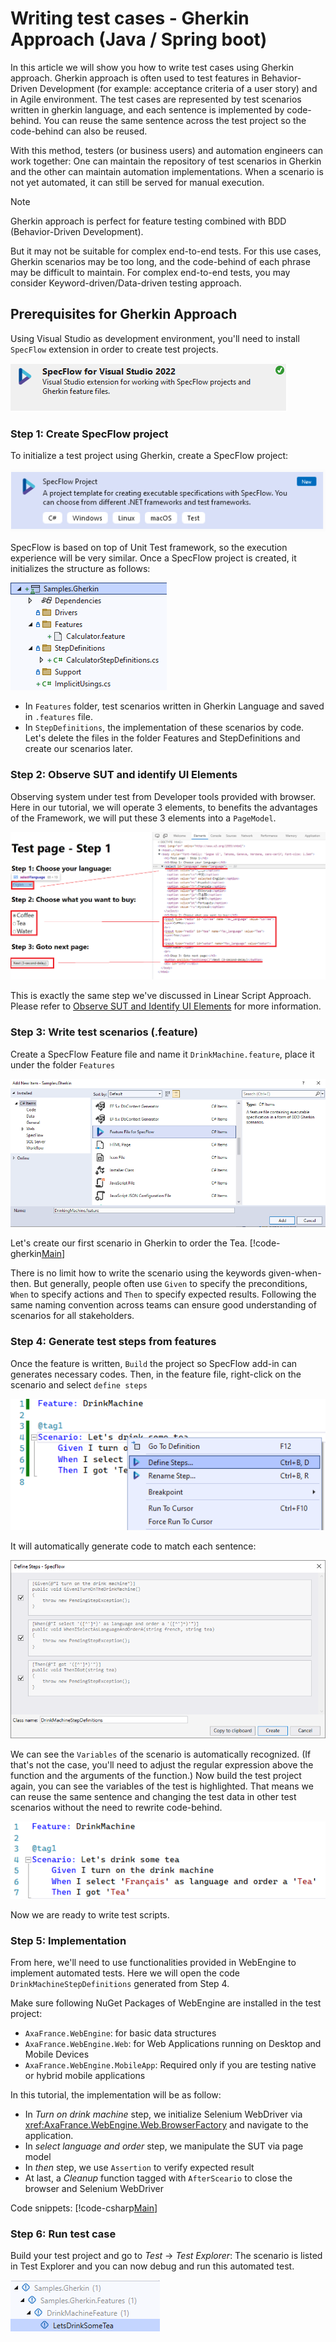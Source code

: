 # Writing test cases - Gherkin Approach (Java / Spring boot)
In this article we will show you how to write test cases using Gherkin approach.
Gherkin approach is often used to test features in Behavior-Driven Development (for example: acceptance criteria of a user story) and in Agile environment. The test cases are represented by test scenarios written in gherkin language, and each sentence is implemented by code-behind. You can reuse the same sentence across the test project so the code-behind can also be reused.

With this method, testers (or business users) and automation engineers can work together: One can maintain the repository of test scenarios in Gherkin and the other can maintain automation implementations. When a scenario is not yet automated, it can still be served for manual execution.

> [!NOTE]
> Gherkin approach is perfect for feature testing combined with BDD (Behavior-Driven Development).
>
> But it may not be suitable for complex end-to-end tests. For this use cases, Gherkin scenarios may be too long, and the code-behind of each phrase may be difficult to maintain.
> For complex end-to-end tests, you may consider Keyword-driven/Data-driven testing approach.


## Prerequisites for Gherkin Approach
Using Visual Studio as development environment, you'll need to install `SpecFlow` extension in order to create test projects.

![Install SpecFlow](../images/ga-install-SpecFlow.png)

### Step 1: Create SpecFlow project
To initialize a test project using Gherkin, create a SpecFlow project:

![Create Project](../images/ga-create-project.png)

SpecFlow is based on top of Unit Test framework, so the execution experience will be very similar. Once a SpecFlow project is created, it initializes the structure as follows:

![Project Structure](../images/ga-project-structure.png)

* In `Features` folder, test scenarios written in Gherkin Language and saved in `.features` file.
* In `StepDefinitions`, the implementation of these scenarios by code.
  Let's delete the files in the folder Features and StepDefinitions and create our scenarios later.


### Step 2: Observe SUT and identify UI Elements
Observing system under test from Developer tools provided with browser. Here in our tutorial, we will operate 3 elements, to benefits the advantages of the Framework, we will put these 3 elements into a `PageModel`.

![Step 3 UI Elements](../images/ls-step3-uielements.png)

This is exactly the same step we've discussed in Linear Script Approach. Please refer to
[Observe SUT and Identify UI Elements](linear-script-cs.md#step-3-observe-sut-and-identify-ui-elements) for more information.

### Step 3: Write test scenarios (.feature)
Create a SpecFlow Feature file and name it `DrinkMachine.feature`, place it under the folder `Features`

![Create Feature](../images/ga-create-feature.png)

Let's create our first scenario in Gherkin to order the Tea.
[!code-gherkin[Main](../../Samples.Gherkin/Features/DrinkMachine.feature "DrinkMachine")]

There is no limit how to write the scenario using the keywords given-when-then. But generally, people often use `Given` to specify the preconditions, `When` to specify actions and `Then` to specify expected results. Following the same naming convention across teams can ensure good understanding of scenarios for all stakeholders.

### Step 4: Generate test steps from features
Once the feature is written, `Build` the project so SpecFlow add-in can generates necessary codes.
Then, in the feature file, right-click on the scenario and select `define steps`

![Generate Steps](../images/ga-generate-steps.png)

It will automatically generate code to match each sentence:

![Generate step Dialog](../images/ga-generatestep-dialog.png)

We can see the `Variables` of the scenario is automatically recognized. (If that's not the case, you'll need to adjust the regular expression above the function and the arguments of the function.)
Now build the test project again, you can see the variables of the test is highlighted. That means we can reuse the same sentence and changing the test data in other test scenarios without the need to rewrite code-behind.

![Scenario Binded](../images/ga-scenario-binded.png)

Now we are ready to write test scripts.

### Step 5: Implementation
From here, we'll need to use functionalities provided in WebEngine to implement automated tests. Here we will open the code `DrinkMachineStepDefinitions` generated from Step 4.

Make sure following NuGet Packages of WebEngine are installed in the test project:
* `AxaFrance.WebEngine`: for basic data structures
* `AxaFrance.WebEngine.Web`: for Web Applications running on Desktop and Mobile Devices
* `AxaFrance.WebEngine.MobileApp`: Required only if you are testing native or hybrid mobile applications


In this tutorial, the implementation will be as follow:
* In *Turn on drink machine* step, we initialize Selenium WebDriver via <xref:AxaFrance.WebEngine.Web.BrowserFactory> and navigate to the application.
* In *select language and order* step, we manipulate the SUT via page model
* In *then* step, we use `Assertion` to verify expected result
* At last, a *Cleanup* function tagged with `AfterSceario` to close the browser and Selenium WebDriver

Code snippets:
[!code-csharp[Main](../../Samples.Gherkin/StepDefinitions/DrinkMachineStepDefinitions.cs "DrinkMachineStepDefinition.cs")]

### Step 6: Run test case
Build your test project and go to *Test* -> *Test Explorer*: The scenario is listed in Test Explorer and you can now debug and run this automated test.

![Run Test](../images/ga-run-test.png)

